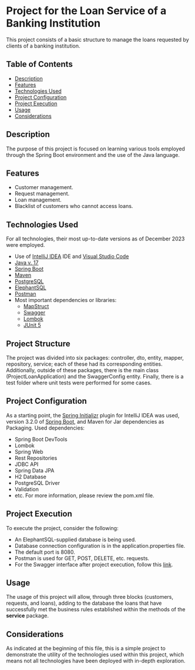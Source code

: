 # Project for the Loan Service of a Banking Institution

This project consists of a basic structure to manage the loans requested by clients of a banking institution.

## Table of Contents

- [Description](#description)
- [Features](#features)
- [Technologies Used](#technologies-used)
- [Project Configuration](#project-configuration)
- [Project Execution](#project-execution)
- [Usage](#usage)
- [Considerations](#considerations)

## Description

The purpose of this project is focused on learning various tools employed through the Spring Boot environment and the use of the Java language.

## Features

- Customer management.
- Request management.
- Loan management.
- Blacklist of customers who cannot access loans.

## Technologies Used

For all technologies, their most up-to-date versions as of December 2023 were employed.
- Use of [IntelliJ IDEA](https://www.jetbrains.com/idea/) IDE and [Visual Studio Code](https://code.visualstudio.com)
- [Java v. 17](https://www.oracle.com/pe/java/technologies/downloads/)
- [Spring Boot](https://spring.io/projects/spring-boot)
- [Maven](https://maven.apache.org)
- [PostgreSQL](https://www.postgresql.org)
- [ElephantSQL](https://www.elephantsql.com)
- [Postman](https://www.postman.com)
- Most important dependencies or libraries:
    - [MapStruct](https://mapstruct.org)
    - [Swagger](https://swagger.io)
    - [Lombok](https://projectlombok.org)
    - [JUnit 5](https://junit.org/junit5/)

## Project Structure

The project was divided into six packages: controller, dto, entity, mapper, repository, service; each of these had its corresponding entities. Additionally, outside of these packages, there is the main class (ProjectLoanApplication) and the SwaggerConfig entity. Finally, there is a test folder where unit tests were performed for some cases.

## Project Configuration

As a starting point, the [Spring Initializr](https://plugins.jetbrains.com/plugin/20212-spring-initializr) plugin for IntelliJ IDEA was used, version 3.2.0 of [Spring Boot](https://spring.io/projects/spring-boot), and Maven for Jar dependencies as Packaging.
Used dependencies:
- Spring Boot DevTools
- Lombok
- Spring Web
- Rest Repositories
- JDBC API
- Spring Data JPA
- H2 Database
- PostgreSQL Driver
- Validation
- etc.
  For more information, please review the pom.xml file.

## Project Execution

To execute the project, consider the following:
- An ElephantSQL-supplied database is being used.
- Database connection configuration is in the application.properties file.
- The default port is 8080.
- Postman is used for GET, POST, DELETE, etc. requests.
- For the Swagger interface after project execution, follow this [link](http://localhost:8080/swagger-ui/index.html#/).

## Usage

The usage of this project will allow, through three blocks (customers, requests, and loans), adding to the database the loans that have successfully met the business rules established within the methods of the **service** package.

## Considerations

As indicated at the beginning of this file, this is a simple project to demonstrate the utility of the technologies used within this project, which means not all technologies have been deployed with in-depth exploration.